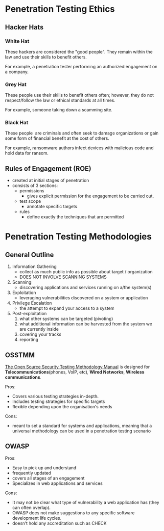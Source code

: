 # Penetration Testing Ethics

## Hacker Hats
### White Hat 
These hackers are considered the "good people". They remain within the law and use their skills to benefit others.

For example, a penetration tester performing an authorized engagement on a company.

### Grey Hat

These people use their skills to benefit others often; however, they do not respect/follow the law or ethical standards at all times.

For example, someone taking down a scamming site.

### Black Hat

These people  are criminals and often seek to damage organizations or gain some form of financial benefit at the cost of others.

For example, ransomware authors infect devices with malicious code and hold data for ransom.

## Rules of Engagement (ROE)
* created at initial stages of penetration
* consists of 3 sections:
	* permissions
		* gives explicit permission for the engagement to be carried out. 
	* test scope
		* annotate specific targets 
	* rules
		* define exactly the techniques that are permitted 
# Penetration Testing Methodologies
## General Outline 
1. Information Gathering
	* collect as much public info as possible about target / organization
	* DOES NOT INVOLVE SCANNING SYSTEMS
2. Scanning
	* discovering applications and services running on a/the system(s)
3. Exploitation
	* leveraging vulnerabilities discovered on a system or application
4. Privilege Escalation
	* the attempt to expand your access to a system
5. Post-exploitation
	1. what other systems can be targeted (pivoting)
	2. what additional information can be harvested from the system we are currently inside
	3. covering your tracks
	4. reporting

## OSSTMM
[The Open Source Security Testing Methodology Manual](https://www.isecom.org/OSSTMM.3.pdf) is designed for **Telecommunications**(phones, VoIP, etc), **Wired Networks**, **Wireless communications**.

Pros:
* Covers various testing strategies in-depth.
* Includes testing strategies for specific targets
* flexible depending upon the organisation's needs

Cons:
* meant to set a standard for systems and applications, meaning that a universal methodology can be used in a penetration testing scenario

## OWASP
Pros:
* Easy to pick up and understand
* frequently updated
* covers all stages of an engagement
* Specializes in web applications and services


Cons:
* It may not be clear what type of vulnerability a web application has (they can often overlap).
* OWASP does not make suggestions to any specific software development life cycles.
* doesn't hold any accreditation such as CHECK